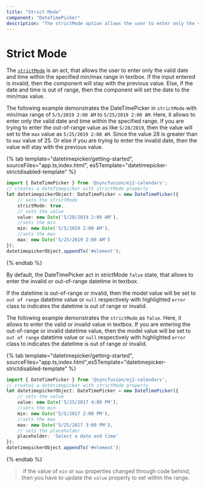 ```yaml
---
title: "Strict Mode"
component: "DateTimePicker"
description: "The strictMode option allows the user to enter only the valid date and time value within the specified min/max time range in textbox."
---
```


# Strict Mode

The [`strictMode`](../api/datetimepicker#strictmode)
is an act, that allows the user to enter only the valid date and time within the specified min/max
range in textbox. If the input entered is invalid, then the component will stay with the previous value.
Else, if the date and time is
out of range, then the component will set the date to the min/max value.

The following example demonstrates the DateTimePicker in `strictMode` with min/max range of `5/5/2019 2:00 AM` to
`5/25/2019 2:00 AM`. Here, it allows to enter
only the valid date and time within the specified range. If you are trying to enter the out-of-range value as
like `5/28/2019`,
then the value will set to the `max` value as `5/25/2019 2:00 AM`. Since the value 28 is greater than to `max` value
of 25. Or else if you are trying
to enter the invalid date, then the value will stay with the previous value.

{% tab template="datetimepicker/getting-started", sourceFiles="app.ts,index.html",
es5Template="datetimepicker-strictdisabled-template"  %}

```typescript
import { DateTimePicker } from '@syncfusion/ej2-calendars';
// creates a dateTimepicker with strictMode property
let datetimepickerObject: DateTimePicker = new DateTimePicker({
    // sets the strictMode
    strictMode: true,
    // sets the value
    value: new Date('5/28/2019 2:00 AM'),
    //sets the min
    min: new Date('5/5/2019 2:00 AM'),
    //sets the max
    max: new Date('5/25/2019 2:00 AM')
});
datetimepickerObject.appendTo('#element');
```

{% endtab %}

By default, the DateTimePicker act in strictMode `false` state, that allows to enter the invalid or out-of-range datetime in textbox.

If the datetime is out-of-range or invalid, then the model value will be set to `out of range`
datetime value or `null` respectively with highlighted `error` class to indicates the datetime is out of range or invalid.

The following example demonstrates the `strictMode` as `false`. Here, it allows to enter the
valid or invalid value in textbox.
If you are entering the out-of-range or invalid datetime value, then the model value will be
set to `out of range` datetime value or `null` respectively with highlighted `error` class to
indicates the datetime is out of range or invalid.

{% tab template="datetimepicker/getting-started", sourceFiles="app.ts,index.html",es5Template="datetimepicker-strictdisabled-template" %}

```typescript
import { DateTimePicker } from '@syncfusion/ej2-calendars';
// creates a datetimepicker with strictMode property
let datetimepickerObject: DateTimePicker = new DateTimePicker({
    // sets the value
    value: new Date('5/25/2017 4:00 PM'),
    //sets the min
    min: new Date('5/5/2017 2:00 PM'),
    //sets the max
    max: new Date('5/25/2017 3:00 PM'),
    // sets the placeholder
    placeholder: 'Select a date and time'
});
datetimepickerObject.appendTo('#element');
```

{% endtab %}

> If the value of `min` or `max` properties changed through code behind,
then you have to update the `value` property to set within the range.
